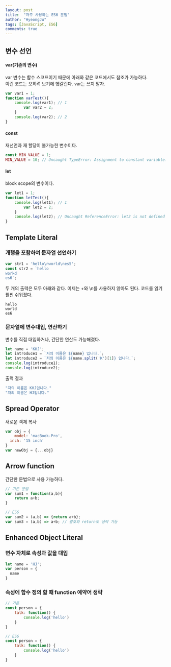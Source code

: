 ```yaml
---
layout: post
title:  "자주 사용하는 ES6 문법"
author: "HyeongJu"
tags: [JavaScript, ES6]
comments: true
---
```


## 변수 선언

#### var(기존의 변수)
var 변수는 함수 스코프이기 때문에 아래와 같은 코드에서도 참조가 가능하다.  
이런 코드는 오히려 보기에 헷갈린다.
var는 쓰지 말자.
```javascript
var var1 = 1;
function varTest(){
    console.log(var1); // 1
        var var2 = 2;
    }
    console.log(var2); // 2
}
```
#### const
재선언과 재 할당이 불가능한 변수이다.

```javascript
const MIN_VALUE = 1;
MIN_VALUE = 10; // Uncaught TypeError: Assignment to constant variable.
```

#### let
block scope의 변수이다.

```javascript
var let1 = 1;
function letTest(){
    console.log(let1); // 1
        var let2 = 2;
    }
    console.log(let2); // Uncaught ReferenceError: let2 is not defined
}
```
  
## Template Literal

### 개행을 포함하여 문자열 선언하기

```javascript
var str1 = 'hello\nworld\nes5';
const str2 = `hello
workd
es6`;
```
두 개의 출력은 모두 아래와 같다.
이제는 +와 \n를 사용하지 않아도 된다.
코드를 읽기 훨씬 쉬워졌다.

```javasript
hello
world
es6
```


### 문자열에 변수대입, 연산하기

변수를 직접 대입하거나, 간단한 연산도 가능해졌다.

```javascript
let name = 'KHJ';
let introduce1 = `저의 이름은 ${name} 입니다.`;
let introduce2 = `저의 이름은 ${name.split('K')[1]} 입니다.`;
console.log(introduce1);
console.log(introduce2);
```
출력 결과
```javascript
"저의 이름은 KHJ입니다."
"저의 이름은 HJ입니다."
```


## Spread Operator
새로운 객체 복사
```javascript
var obj = {
	model: 'macBook-Pro',
  inch: '15 inch'
}
var newObj = {...obj}
```

## Arrow function

간단한 문법으로 사용 가능하다.

``` javascript
// 기존 문법
var sum1 = function(a,b){
	return a+b;
}

// ES6
var sum2 = (a,b) => {return a+b};
var sum3 = (a,b) => a+b; // 괄호와 return도 생략 가능
```

## Enhanced Object Literal

### 변수 자체로 속성과 값을 대입
```javascript
let name = 'HJ';
var person = {
  name
}
```



### 속성에 함수 정의 할 때 function 예약어 생략

```javascript
// 기존
const person = {
	talk: function() {
		console.log('hello')
	}
}

// ES6
const person = {
	talk: function() {
		console.log('hello')
	}
}
```




